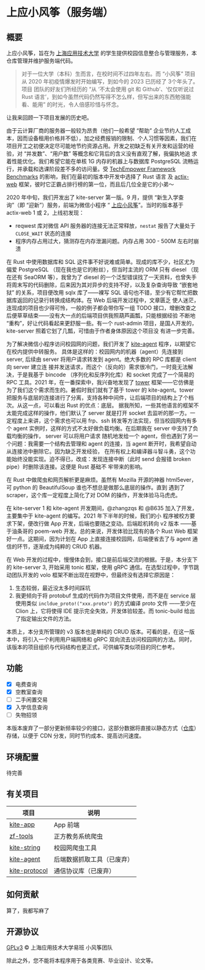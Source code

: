 # 上应小风筝（服务端）

## 概要

上应小风筝，旨在为 [上海应用技术大学](www.sit.edu.cn) 的学生提供校园信息整合与管理服务，本仓库管理并维护服务端代码。

> 对于一位大学（本科）生而言，在校时间不过四年左右。而 “小风筝” 项目从 2020 年初疫情爆发时开始编写，到如今的 2023 已历经了
> 3个年头了。项目
> 团队的好友们所经历的 “从 ‘不太会使用 git 和 Github’、‘仅仅听说过 Rust 语言’，到如今虽然代码仍然写得不怎么样，但写出来的东西勉强能看、能用”
> 的时光，令人倍感珍惜与怀念。

让我来回顾一下项目发展的历史吧。

由于云计算厂商的服务器一般较为昂贵（他们一般希望 “帮助” 企业节约人工成本，因而设备租用价格并不低），加之经费报销的限制、个人习惯等因素，我们在
项目开工之初便决定尽可能地节约资源占用。开发之初缺乏有关开发和运营的经验，对 “并发数”、“用户数” 等概念和它背后的含义没有直观了解，我偏执地追
求着性能优化。我们希望它能在单核 1G 内存的机器上与数据库 PostgreSQL 流畅运行，并承载和选课阶段差不多的访问量。受
[TechEmpower Framework Benchmarks](https://www.techempower.com/benchmarks/) 的影响，我们在最初的版本中开发中选择了 Rust
语言
及 [actix-web](https://github.com/actix/actix-web) 框架，彼时它正霸占排行榜的第一位，而且后几位全是它的小弟～

2020 年中旬，我们开发出了 kite-server 第一版。9 月，提供 “新生入学查询”（即 “迎新”）服务，前端为微信小程序 “
[上应小风筝](https://github.com/SIT-kite/kite-microapp)”。当时的版本基于 actix-web 1 或 2，上线初发现：

- reqwest 库对微信 API 服务器的连接无法正常释放，`nestat` 报告了大量处于 `CLOSE_WAIT` 状态的连接
- 程序内存占用过大，猜测存在内存泄漏问题。内存占用 300 - 500M 左右时崩溃

在 Rust 中使用数据库和 SQL 这件事不好说难或简单。现成的库不少，社区尤为偏爱 PostgreSQL （现在我也是它的粉丝），但当时主流的
ORM 只有 diesel
（现在还有 SeaORM 等），我曾为了 diesel 的一个泛型错误找了一天资料，也曾失手将周末写的代码删除，后来因为其对异步的支持不好，以及复杂查询导致
“嵌套地狱” 的关系，项目便改用 sqlx 库了——裸写 SQL 语句也不错，至少有它帮忙把数据库返回的记录行转换成结构体。在 Web
后端开发过程中，文章匮乏
使人迷茫，连现成的项目也少得可怜，一般的例子都会带你写一组 TODO 接口，增删改查之后便草草结束——没有大一点的后端项目供我照葫芦画瓢，只能根据经验
不断地 “重构”，好让代码看起来更舒服一些。有一个 rust-admin 项目，是国人开发的，kite-server 照着它划了几瓢，可惜由于作者身体原因这个项目没
有进一步完善。

为了解决微信小程序访问校园网的问题，我们开发了 [kite-agent](https://github.com/SIT-kite/kite-agent) 程序，以期望它在校内提供中转服务。
具体是这样的：校园网内的机器（agent）先连接到 server, 后续由 server 将用户请求转发到 agent。绝大多数的 RPC 库都是 client 向
server 建立连
接并发送请求，而这个（反向的）需求很冷门，一时竟无法解决，于是我基于 bincode （序列化和反序列化库）和 socket 完成了一个简易的
RPC 工具。2021
年，在一番探索中，我兴奋地发现了 [tower](https://github.com/tower-rs/tower) 框架——它仿佛是为了我们这个需求而生的。暑假时我们就有了基于
tower 的 kite-agent。tower 把服务与底层的连接进行了分离，支持各种中间件，让后端项目的结构上了个档次。从这一点，可以看出 Rust
的优点：底层。
据我所知，一些其他语言的框架不太能完成这样的操作，他们默认了 server 就是打开 socket 去监听的那一方。一定程度上来讲，这个需求也可以用
frp、ssh
转发等方法实现，但当校园网内有多个 agent 实例时，这样的方式不太好做负载均衡。在后期我在 server 中支持了负载均衡的操作，
server 可以将用户请求
随机地发给一个 agent，但也遇到了另一个问题：我需要一个结构去管理和 agent 的连接，当 agent 断开时，我希望自动从连接池中删除它。因为缺乏开发经验，
在所有权上和编译器斗智斗勇，这个功能始终没能实现。迫不得已，改成：发现连接中断（此时 send 会报错 broken pipe）时删除该连接。这便是
Rust 基础不
牢带来的影响。

在 Rust 中做爬虫和网页解析更是麻烦。虽然有 Mozilla 开源的神器 html5ever，可 python 的 BeautifulSoup 谁也不想总是做那么底层的操作。直到
遇到了 scraper，这个库一定程度上简化了对 DOM 的操作，开发体验马马虎虎。

在 kite-server 1 和 kite-agent 开发期间，@zhangzqs 和 @B635 加入了开发，主要集中于 kite-agent 的编写。2021 年下半年的时候，我们的小
程序被校方要求下架，便改行做 App 开发，后端也要随之变动。后端趁机转向 v2 版本 ——基于油条哥的 poem-web 开发。总的来说，开发体验比现有的各个
Rust Web 框架好一点。这期间，因为计划在 App 上直接连接校园网，后端便省去了与 agent 通信的环节，逐渐成为纯粹的 CRUD 机器。

在 Web 开发的过程中，慢慢体会到，接口是前后端交流的根据。于是，本分支下的 kite-server 3, 开始采用 tonic 框架，使用 gRPC
通信。在选型过程中，字节跳动团队开发的 volo 框架不断出现在视野中，但最终没有选择它原因是：

1. 生态较弱，最近没太多时间踩坑
2. 我更倾向于将 protobuf 生成的代码作为项目文件使用，而不是在 service 层使用类似 `incldue_proto!("xxx.proto")` 的方式编译
   proto 文件
   ——至少在 Clion 上，它将使得 IDE 提示完全失效，开发体验较差。而 tonic-build 给出了指定输出文件的方法。

本质上，本分支所管理的 v3 版本也是单纯的 CRUD 版本。可看的是，在这一版本中，将引入一个利用用户端网络和 gRPC 双向流去访问校园网的方法。同时，
该版本的项目组织与代码结构也更正式，可供编写类似项目的同仁参考。

## 功能

- [x] 电费查询
- [x] 空教室查询
- [ ] 二手闲置交易
- [x] 入学信息查询
- [ ] 失物招领

本版本废弃了一部分更新频率较少的接口，这部分数据将直接以静态方式（[仓库](https://github.com/SIT-kite/kite-static)）存储，以便于
CDN 分发，同时节约成本、提高访问速度。

## 环境配置

待完善

## 有关项目

| 项目                                                         | 说明            |
|------------------------------------------------------------|---------------|
| [kite-app](https://github.com/SIT-kite/kite-app)           | App 前端        |
| [zf-tools](https://github.com/sunnysab/zf-tools)           | 正方教务系统爬虫      |
| [kite-string](https://github.com/SIT-Kite/kite-string)     | 校园网爬虫工具       |
| [kite-agent](https://github.com/sunnysab/kite-agent)       | 后端数据抓取工具（已废弃） |
| [kite-protocol](https://github.com/SIT-Kite/kite-protocol) | 通信协议库（已废弃）    |

## 如何贡献

算了，我都写麻了

## 开源协议

[GPLv3](https://github.com/SIT-Kite/kite-server/blob/master/LICENSE) © 上海应用技术大学易班 小风筝团队

除此之外，您不能将本程序用于各类竞赛、毕业设计、论文等。

